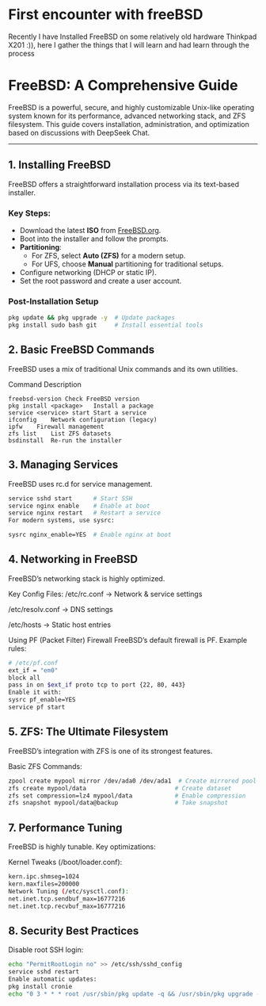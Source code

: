 # First encounter with freeBSD
Recently I have Installed FreeBSD on some relatively old hardware Thinkpad X201 :)), here I gather the things that I will learn and had learn through the process
# FreeBSD: A Comprehensive Guide

FreeBSD is a powerful, secure, and highly customizable Unix-like operating system known for its performance, advanced networking stack, and ZFS filesystem. This guide covers installation, administration, and optimization based on discussions with DeepSeek Chat.

---

## 1. Installing FreeBSD
FreeBSD offers a straightforward installation process via its text-based installer.

### Key Steps:
- Download the latest **ISO** from [FreeBSD.org](https://www.freebsd.org/).
- Boot into the installer and follow the prompts.
- **Partitioning**:
  - For ZFS, select **Auto (ZFS)** for a modern setup.
  - For UFS, choose **Manual** partitioning for traditional setups.
- Configure networking (DHCP or static IP).
- Set the root password and create a user account.

### Post-Installation Setup
```sh
pkg update && pkg upgrade -y  # Update packages
pkg install sudo bash git     # Install essential tools
```
## 2. Basic FreeBSD Commands
FreeBSD uses a mix of traditional Unix commands and its own utilities.

Command	Description
```
freebsd-version	Check FreeBSD version
pkg install <package>	Install a package
service <service> start	Start a service
ifconfig	Network configuration (legacy)
ipfw	Firewall management
zfs list	List ZFS datasets
bsdinstall	Re-run the installer
```
## 3. Managing Services
FreeBSD uses rc.d for service management.

```sh
service sshd start      # Start SSH
service nginx enable    # Enable at boot
service nginx restart   # Restart a service
For modern systems, use sysrc:
```
```sh
sysrc nginx_enable=YES  # Enable nginx at boot
```
## 4. Networking in FreeBSD
FreeBSD’s networking stack is highly optimized.

Key Config Files:
/etc/rc.conf → Network & service settings

/etc/resolv.conf → DNS settings

/etc/hosts → Static host entries

Using PF (Packet Filter) Firewall
FreeBSD’s default firewall is PF. Example rules:

```sh
# /etc/pf.conf
ext_if = "em0"
block all
pass in on $ext_if proto tcp to port {22, 80, 443}
Enable it with:
sysrc pf_enable=YES
service pf start
```
## 5. ZFS: The Ultimate Filesystem
FreeBSD’s integration with ZFS is one of its strongest features.

Basic ZFS Commands:
```sh
zpool create mypool mirror /dev/ada0 /dev/ada1  # Create mirrored pool
zfs create mypool/data                         # Create dataset
zfs set compression=lz4 mypool/data            # Enable compression
zfs snapshot mypool/data@backup                # Take snapshot
```
## 7. Performance Tuning
FreeBSD is highly tunable. Key optimizations:

Kernel Tweaks (/boot/loader.conf):
```sh
kern.ipc.shmseg=1024
kern.maxfiles=200000
Network Tuning (/etc/sysctl.conf):
net.inet.tcp.sendbuf_max=16777216
net.inet.tcp.recvbuf_max=16777216
```
## 8. Security Best Practices
Disable root SSH login:

```sh
echo "PermitRootLogin no" >> /etc/ssh/sshd_config
service sshd restart
Enable automatic updates:
pkg install cronie
echo "0 3 * * * root /usr/sbin/pkg update -q && /usr/sbin/pkg upgrade -y" >> /etc/crontab
```

